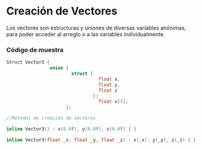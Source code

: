 # Creación de Vectores

Los vectores son estructuras y uniones de diversas variables anónimas, para poder acceder al arreglo o a las variables individualmente.

### Código de muestra

```cpp
Struct Vector3 {
                union {
                        struct {
                                  float x,
                                  float y,
                                  float z
                                };
                                  float v[3];
                      };

//Métodos de creación de vectores

inline Vector3() : x(0.0f), y(0.0f), z(0.0f) { }

inline Vector3(float _x, float _y, float _z) : x(_x), y(_y), z(_z) { }
```

